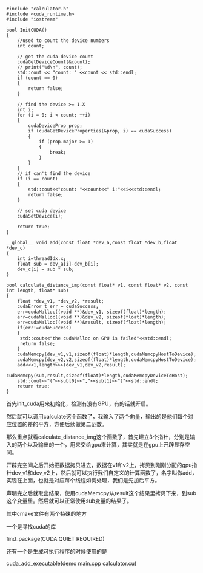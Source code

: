 
    #include "calculator.h"
    #include <cuda_runtime.h>
    #include "iostream"
    
    bool InitCUDA()
    {
    	//used to count the device numbers
    	int count; 
    
    	// get the cuda device count
    	cudaGetDeviceCount(&count);
    	// print("%d\n", count);
    	std::cout << "count: " <<count << std::endl;
    	if (count == 0) 
    	{
    		return false;
    	}
    
    	// find the device >= 1.X
    	int i;
    	for (i = 0; i < count; ++i) 
    	{
    		cudaDeviceProp prop;
    		if (cudaGetDeviceProperties(&prop, i) == cudaSuccess) 
    		{
    			if (prop.major >= 1) 
    			{
    				break;
    			}
    		}
    	}
    	// if can't find the device
    	if (i == count) 
    	{
    		std::cout<<"count: "<<count<<" i:"<<i<<std::endl;
    		return false;
    	}
    
    	// set cuda device
    	cudaSetDevice(i);
    
    	return true;
    }
    
    __global__ void add(const float *dev_a,const float *dev_b,float *dev_c)
    {
        int i=threadIdx.x;
        float sub = dev_a[i]-dev_b[i];
        dev_c[i] = sub * sub;
    }
    
    bool calculate_distance_imp(const float* v1, const float* v2, const int length, float* sub)
    {
    	float *dev_v1, *dev_v2, *result;
    	cudaError_t err = cudaSuccess;
    	err=cudaMalloc((void **)&dev_v1, sizeof(float)*length);
    	err=cudaMalloc((void **)&dev_v2, sizeof(float)*length);
    	err=cudaMalloc((void **)&result, sizeof(float)*length);
    	if(err!=cudaSuccess)
    	{
    	 std::cout<<"the cudaMalloc on GPU is failed"<<std::endl;
    	 return false;
    	}
    	cudaMemcpy(dev_v1,v1,sizeof(float)*length,cudaMemcpyHostToDevice);
    	cudaMemcpy(dev_v2,v2,sizeof(float)*length,cudaMemcpyHostToDevice);
    	add<<<1,length>>>(dev_v1,dev_v2,result);
    	cudaMemcpy(sub,result,sizeof(float)*length,cudaMemcpyDeviceToHost);
    	std::cout<<"("<<sub[0]<<","<<sub[1]<<")"<<std::endl;
    	return true;
    }

首先init_cuda用来初始化，检测有没有GPU，有的话就开启。

然后就可以调用calculate这个函数了，我输入了两个向量，输出的是他们每个对应位置的差的平方，方便后续做第二范数。

那么重点就看calculate_distance_img这个函数了，首先建立3个指针，分别是输入的两个以及输出的一个，用来交给gpu来计算，其实就是在gpu上开辟显存空间。

开辟完空间之后开始把数据拷贝进去，数据在v1和v2上，拷贝到刚刚分配的gpu指针dev_v1和dev_v2上，然后就可以执行我们自定义的计算函数了，名字叫做add，实现在上面，也就是对应每个线程如何处理，我们是先加后平方。

声明完之后就取出结果，使用cudaMemcpy从result这个结果里拷贝下来，到sub这个变量里。然后就可以正常使用sub变量的结果了。

其中cmake文件有两个特殊的地方

一个是寻找cuda的库

find_package(CUDA QUIET REQUIRED)

还有一个是生成可执行程序的时候使用的是

cuda_add_executable(demo main.cpp calculator.cu)

